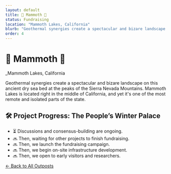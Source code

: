 ```yaml
---
layout: default
title: 🐘 Mammoth 🦖
status: Fundraising
location: "Mammoth Lakes, California"
blurb: "Geothermal synergies create a spectacular and bizare landscape on this ancient dry sea bed at the peaks of the Sierra Nevada Mountains."
order: 4
---
```


# 🐘 Mammoth 🦖  
_Mammoth Lakes, California

Geothermal synergies create a spectacular and bizare landscape on this ancient dry sea bed at the peaks of the Sierra Nevada Mountains. Mammoth Lakes is located right in the middle of California, and yet it's one of the most remote and isolated parts of the state.


## 🛠️ Project Progress: The People’s Winter Palace
- ⏳ Discussions and consensus-building are ongoing.
- 🔜 Then, waiting for other projects to finish fundraising.
- 🔜 Then, we launch the fundraising campaign.
- 🔜 Then, we begin on-site infrastructure development.
- 🔜 Then, we open to early visitors and researchers.

[← Back to All Outposts](/outposts/)
